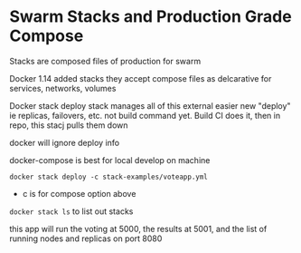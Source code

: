 # Swarm Stacks and Production Grade Compose

Stacks are composed files of production for swarm

Docker 1.14 added stacks
  they accept compose files as delcarative
  for services, networks, volumes

Docker stack deploy
stack manages all of this
  external
easier
new "deploy" ie replicas, failovers, etc. not build command yet. Build CI does it, then in repo, this stacj pulls them down

docker will ignore deploy info

docker-compose is best for local develop on machine

`docker stack deploy -c stack-examples/voteapp.yml`
- c is for compose option above

`docker stack ls`
to list out stacks

this app will run the voting at 5000, the results at 5001, and the list of running nodes and replicas on port 8080
